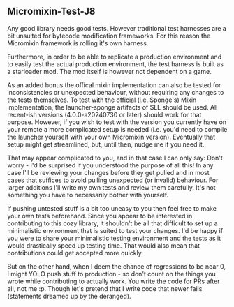## Micromixin-Test-J8

Any good library needs good tests.
However traditional test harnesses are a bit unsuited for bytecode modification
frameworks. For this reason the Micromixin framework is rolling it's own harness.

Furthermore, in order to be able to replicate a production environment and to
easily test the actual production environment, the test harness is built as a starloader
mod. The mod itself is however not dependent on a game.

As an added bonus the offical mixin implementation can also be tested for inconsistencies or
unexpected behaviour, without requiring any changes to the tests themselves. To test
with the official (i.e. Sponge's) Mixin implementation, the launcher-sponge artifacts of
SLL should be used. All recent-ish versions (4.0.0-a20240730 or later) should work for that
purpose. However, if you wish to test with the version you currently have on your remote
a more complicated setup is needed (i.e. you'd need to compile the launcher yourself with
your own Micromixin version). Eventually that setup might get streamlined, but, until then,
nudge me if you need it.

That may appear complicated to you, and in that case I can only say: Don't worry - I'd be
surprised if you understood the purpose of all this!
In any case I'll be reviewing your changes before they get pulled and in most cases
that suffices to avoid pulling unexpected (or invalid) behaviour. For larger additions
I'll write my own tests and review them carefully. It's not something you have to necessarily
bother with yourself.

If pushing untested stuff is a bit too uneasy to you then feel free to make your own
tests beforehand. Since you appear to be interested in contributing to this cozy library,
it shouldn't be all that difficult to set up a minimalistic environment that is suited to test
your changes. I'd be happy if you were to share your minimalistic testing environment
and the tests as it would drastically speed up testing time. That would also mean that
contributions could get accepted more quickly.

But on the other hand, when I deem the chance of regressions to be near 0, I might
YOLO push stuff to production - so don't count on the things you wrote while contributing
to actually work. You write the code for PRs after all, not me :p. Though let's
pretend that I write code that newer fails (statements dreamed up by the deranged).
